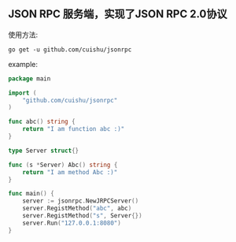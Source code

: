 ## JSON RPC 服务端，实现了JSON RPC 2.0协议

使用方法:
```
go get -u github.com/cuishu/jsonrpc
```

example:
```go
package main

import (
	"github.com/cuishu/jsonrpc"
)

func abc() string {
	return "I am function abc :)"
}

type Server struct{}

func (s *Server) Abc() string {
	return "I am method Abc :)"
}

func main() {
	server := jsonrpc.NewJRPCServer()
	server.RegistMethod("abc", abc)
	server.RegistMethod("s", Server{})
	server.Run("127.0.0.1:8080")
}
```

